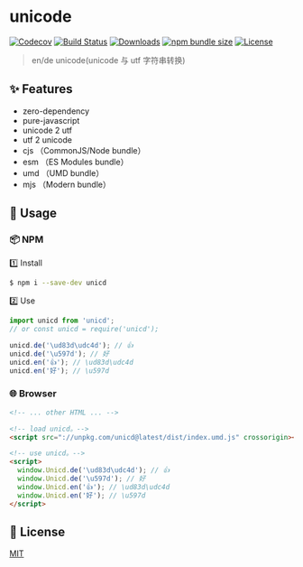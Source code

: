 # unicode

[![Codecov](https://codecov.io/gh/daolou/unicd/branch/main/graph/badge.svg?token=DRMMBP9VG8)](https://codecov.io/gh/daolou/unicd)
[![Build Status](https://www.travis-ci.org/daolou/unicd.svg?branch=main)](https://www.travis-ci.org/daolou/unicd)
[![Downloads](https://img.shields.io/npm/dt/unicd?logo=npm)](https://github.com/daolou/unicd#readme)
[![npm bundle size](https://img.shields.io/bundlephobia/minzip/unicd/latest?logo=npm)](https://www.npmjs.com/package/unicd)
[![License](https://img.shields.io/npm/l/unicd)](https://www.npmjs.com/package/unicd)

> en/de unicode(unicode 与 utf 字符串转换)

## ✨ Features

- zero-dependency
- pure-javascript
- unicode 2 utf
- utf 2 unicode
- cjs （CommonJS/Node bundle）
- esm （ES Modules bundle）
- umd （UMD bundle）
- mjs （Modern bundle）

## 🔨 Usage

### 📦 NPM

1️⃣ Install

```bash
$ npm i --save-dev unicd
```

2️⃣ Use

```js
import unicd from 'unicd';
// or const unicd = require('unicd');

unicd.de('\ud83d\udc4d'); // 👍
unicd.de('\u597d'); // 好
unicd.en('👍'); // \ud83d\udc4d
unicd.en('好'); // \u597d
```

### 🌐 Browser

```html
<!-- ... other HTML ... -->

<!-- load unicd。-->
<script src="://unpkg.com/unicd@latest/dist/index.umd.js" crossorigin></script>

<!-- use unicd。-->
<script>
  window.Unicd.de('\ud83d\udc4d'); // 👍
  window.Unicd.de('\u597d'); // 好
  window.Unicd.en('👍'); // \ud83d\udc4d
  window.Unicd.en('好'); // \u597d
</script>

```

## 🥂 License

[MIT](./LICENSE)
